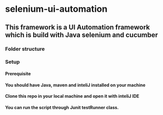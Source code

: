 # selenium-ui-automation
## This framework is a UI Automation framework which is build with Java selenium and cucumber
### Folder structure
### Setup
#### Prerequisite
#### You should have Java, maven and inteliJ installed on your machine
#### Clone this repo in your local machine and open it with inteliJ IDE
#### You can run the script through Junit testRunner class.
